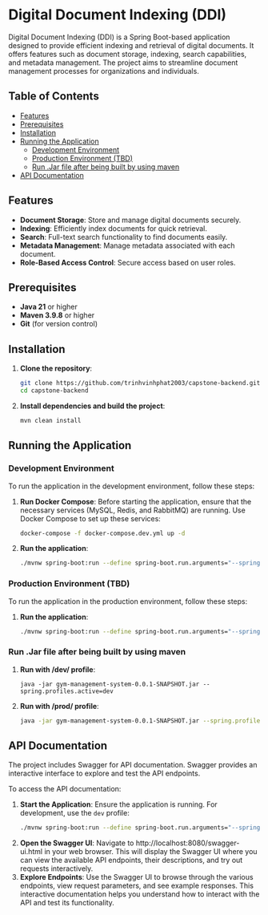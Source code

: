 # Digital Document Indexing (DDI)

Digital Document Indexing (DDI) is a Spring Boot-based application designed to provide efficient indexing and retrieval of digital documents. It offers features such as document storage, indexing, search capabilities, and metadata management. The project aims to streamline document management processes for organizations and individuals.

## Table of Contents

- [Features](#features)
- [Prerequisites](#prerequisites)
- [Installation](#installation)
- [Running the Application](#running-the-application)
    - [Development Environment](#development-environment)
    - [Production Environment (TBD)](#production-environment-tbd)
    - [Run .Jar file after being built by using maven](#run-jar-file-after-being-built-by-using-maven)
- [API Documentation](#api-documentation)

## Features

- **Document Storage**: Store and manage digital documents securely.
- **Indexing**: Efficiently index documents for quick retrieval.
- **Search**: Full-text search functionality to find documents easily.
- **Metadata Management**: Manage metadata associated with each document.
- **Role-Based Access Control**: Secure access based on user roles.

## Prerequisites

- **Java 21** or higher
- **Maven 3.9.8** or higher
- **Git** (for version control)

## Installation

1. **Clone the repository**:
   ```sh
   git clone https://github.com/trinhvinhphat2003/capstone-backend.git
   cd capstone-backend
2. **Install dependencies and build the project**:
    ```sh
   mvn clean install
## Running the Application

### Development Environment

To run the application in the development environment, follow these steps:
1. **Run Docker Compose**:
   Before starting the application, ensure that the necessary services (MySQL, Redis, and RabbitMQ) are running. Use Docker Compose to set up these services:

   ```sh
   docker-compose -f docker-compose.dev.yml up -d
2. **Run the application**:
   ```sh
   ./mvnw spring-boot:run --define spring-boot.run.arguments="--spring.profiles.active=dev"
### Production Environment (TBD)

To run the application in the production environment, follow these steps:
1. **Run the application**:
   ```sh
   ./mvnw spring-boot:run --define spring-boot.run.arguments="--spring.profiles.active=prod"
### Run .Jar file after being built by using maven
1. **Run with /dev/ profile**:
   ```shell
   java -jar gym-management-system-0.0.1-SNAPSHOT.jar --spring.profiles.active=dev
2. **Run with /prod/ profile**:
   ```sh
   java -jar gym-management-system-0.0.1-SNAPSHOT.jar --spring.profiles.active=prod
## API Documentation

The project includes Swagger for API documentation. Swagger provides an interactive interface to explore and test the API endpoints.

To access the API documentation:

1. **Start the Application**:
   Ensure the application is running. For development, use the `dev` profile:
   ```sh
   ./mvnw spring-boot:run --define spring-boot.run.arguments="--spring.profiles.active=dev"
2. **Open the Swagger UI**:
   Navigate to http://localhost:8080/swagger-ui.html in your web browser. This will display the Swagger UI where you can view the available API endpoints, their descriptions, and try out requests interactively.
3. **Explore Endpoints**:
   Use the Swagger UI to browse through the various endpoints, view request parameters, and see example responses. This interactive documentation helps you understand how to interact with the API and test its functionality.